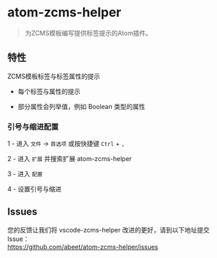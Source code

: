 # atom-zcms-helper

> 为ZCMS模板编写提供标签提示的Atom插件。

## 特性

ZCMS模板标签与标签属性的提示  

* 每个标签与属性的提示  

* 部分属性会列举值，例如 Boolean 类型的属性  

### 引号与缩进配置

1 - 进入 `文件` -> `首选项` 或按快捷键 `Ctrl` + `,`  

2 - 进入 `扩展` 并搜索扩展 atom-zcms-helper

3 - 进入 `配置`

4 - 设置引号与缩进

## Issues
您的反馈让我们将 vscode-zcms-helper 改进的更好，请到以下地址提交 Issue：    
https://github.com/abeet/atom-zcms-helper/issues
